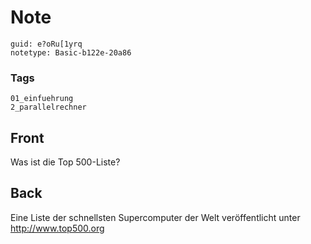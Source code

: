 # Note
```
guid: e?oRu[1yrq
notetype: Basic-b122e-20a86
```

### Tags
```
01_einfuehrung
2_parallelrechner
```

## Front
Was ist die Top 500-Liste?

## Back
Eine Liste der schnellsten Supercomputer der Welt veröffentlicht unter http://www.top500.org

